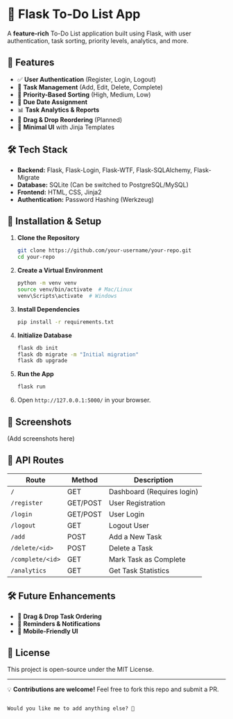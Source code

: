 # 📝 Flask To-Do List App

A **feature-rich** To-Do List application built using Flask, with user authentication, task sorting, priority levels, analytics, and more.

## 🚀 Features
- ✅ **User Authentication** (Register, Login, Logout)
- 📌 **Task Management** (Add, Edit, Delete, Complete)
- 🎯 **Priority-Based Sorting** (High, Medium, Low)
- 📅 **Due Date Assignment**
- 📊 **Task Analytics & Reports**
- 🔄 **Drag & Drop Reordering** (Planned)
- 🎨 **Minimal UI** with Jinja Templates

## 🛠️ Tech Stack
- **Backend:** Flask, Flask-Login, Flask-WTF, Flask-SQLAlchemy, Flask-Migrate
- **Database:** SQLite (Can be switched to PostgreSQL/MySQL)
- **Frontend:** HTML, CSS, Jinja2
- **Authentication:** Password Hashing (Werkzeug)

## 🔧 Installation & Setup
1. **Clone the Repository**
   ```bash
   git clone https://github.com/your-username/your-repo.git
   cd your-repo
   ```

2. **Create a Virtual Environment**
   ```bash
   python -m venv venv
   source venv/bin/activate  # Mac/Linux
   venv\Scripts\activate  # Windows
   ```

3. **Install Dependencies**
   ```bash
   pip install -r requirements.txt
   ```

4. **Initialize Database**
   ```bash
   flask db init
   flask db migrate -m "Initial migration"
   flask db upgrade
   ```

5. **Run the App**
   ```bash
   flask run
   ```

6. Open `http://127.0.0.1:5000/` in your browser.

## 📸 Screenshots
(Add screenshots here)

## 📌 API Routes
| Route           | Method | Description              |
|----------------|--------|--------------------------|
| `/`            | GET    | Dashboard (Requires login) |
| `/register`    | GET/POST | User Registration |
| `/login`       | GET/POST | User Login |
| `/logout`      | GET    | Logout User |
| `/add`         | POST   | Add a New Task |
| `/delete/<id>` | POST   | Delete a Task |
| `/complete/<id>` | GET  | Mark Task as Complete |
| `/analytics`   | GET    | Get Task Statistics |

## 🛠️ Future Enhancements
- 🔄 **Drag & Drop Task Ordering**
- 🔔 **Reminders & Notifications**
- 📱 **Mobile-Friendly UI**

## 📜 License
This project is open-source under the MIT License.

---

💡 **Contributions are welcome!** Feel free to fork this repo and submit a PR.

```

Would you like me to add anything else? 🚀
